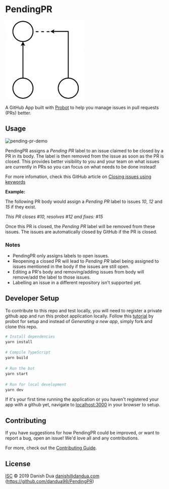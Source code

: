 # PendingPR

<img alt="PendingPR logo" src="https://raw.githubusercontent.com/dandua98/PendingPR/master/docs/resources/logo.png" width="250">

A GitHub App built with [Probot](https://github.com/probot/probot) to help you
manage issues in pull requests (PRs) better.

## Usage

![pending-pr-demo](https://raw.githubusercontent.com/dandua98/PendingPR/master/docs/resources/pending-pr-demo.gif)

PendingPR assigns a _Pending PR_ label to an issue claimed to be closed by a PR
in its body. The label is then removed from the issue as soon as the PR is
closed. This provides better visibility to you and your team on what issues
are currently in PRs so you can focus on what needs to be done instead!

For more infomation, check this GitHub article on [Closing issues using keywords](https://help.github.com/en/articles/closing-issues-using-keywords)

**Example:**

The following PR body would assign a _Pending PR_ label to issues _10_, _12_
and _15_ if they exist.

_This PR closes #10, resolves #12 and fixes: #15_

Once this PR is closed, the _Pending PR_ label will be removed from these
issues. The issues are automatically closed by GitHub if the PR is closed.

### Notes

- PendingPR only assigns labels to open issues.
- Reopening a closed PR will lead to _Pending PR_ label being assigned to
  issues mentioned in the body if the issues are still open.
- Editing a PR's body and removing/adding issues from body will remove/add
  the label to those issues.
- Labelling an issue in a different repository isn't supported yet.

## Developer Setup

To contribute to this repo and test locally, you will need to register a
private github app and run this probot application locally. Follow this
[tutorial](https://probot.github.io/docs/development/) by probot for setup and
instead of _Generating a new app_, simply fork and clone this repo.

```sh
# Install dependencies
yarn install

# Compile TypeScript
yarn build

# Run the bot
yarn start

# Run for local development
yarn dev
```

If it's your first time running the application or you haven't registered your
app with a github yet, navigate to [localhost:3000](http://localhost:3000) in
your browser to setup.

## Contributing

If you have suggestions for how PendingPR could be improved, or want to report
a bug, open an issue! We'd love all and any contributions.

For more, check out the [Contributing Guide](CONTRIBUTING.md).

## License

[ISC](https://github.com/dandua98/PendingPR/blob/master/LICENSE) © 2019 Danish Dua <danish@dandua.com> (https://github.com/dandua98/PendingPR)
